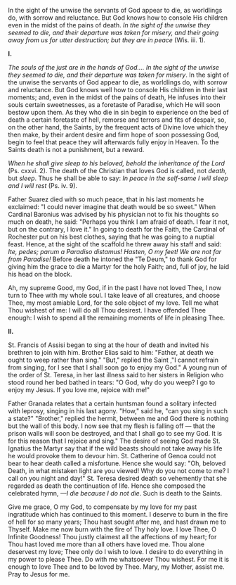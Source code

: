
In the sight of the unwise the servants of God appear to die, as worldlings do, with sorrow and reluctance. But God knows how to console His children even in the midst of the pains of death. *In the sight of the unwise they seemed to die, and their departure was taken for misery, and their going away from us for utter destruction; but they are in peace* (Wis. iii. 1).

**I\.**

*The souls of the just are in the hands of God\.... In the sight of the unwise they seemed to die, and their departure was taken for misery*. In the sight of the unwise the servants of God appear to die, as worldlings do, with sorrow and reluctance. But God knows well how to console His children in their last moments; and, even in the midst of the pains of death, He infuses into their souls certain sweetnesses, as a foretaste of Paradise, which He will soon bestow upon them. As they who die in sin begin to experience on the bed of death a certain foretaste of hell, remorse and terrors and fits of despair, so, on the other hand, the Saints, by the frequent acts of Divine love which they then make, by their ardent desire and firm hope of soon possessing God, begin to feel that peace they will afterwards fully enjoy in Heaven. To the Saints death is not a punishment, but a reward.

*When he shall give sleep to his beloved, behold the inheritance of the Lord* (Ps. cxxvi. 2). The death of the Christian that loves God is called, not *death*, but *sleep*. Thus he shall be able to say: *In peace in the self-same I will sleep and I will rest* (Ps. iv. 9).

Father Suarez died with so much peace, that in his last moments he exclaimed: \"I could never imagine that death would be so sweet.\" When Cardinal Baronius was advised by his physician not to fix his thoughts so much on death, he said: \"Perhaps you think I am afraid of death. I fear it not, but on the contrary, I love it.\" In going to death for the Faith, the Cardinal of Rochester put on his best clothes, saying that he was going to a nuptial feast. Hence, at the sight of the scaffold he threw away his staff and said: *Ite, pedes; parum a Paradiso distamus! Hasten, O my feet! We are not far from Paradise!* Before death he intoned the \"Te Deum,\" to thank God for giving him the grace to die a Martyr for the holy Faith; and, full of joy, he laid his head on the block.

Ah, my supreme Good, my God, if in the past I have not loved Thee, I now turn to Thee with my whole soul. I take leave of all creatures, and choose Thee, my most amiable Lord, for the sole object of my love. Tell me what Thou wishest of me: I will do all Thou desirest. I have offended Thee enough: I wish to spend all the remaining moments of life in pleasing Thee.

**II\.**

St. Francis of Assisi began to sing at the hour of death and invited his brethren to join with him. Brother Elias said to him: \"Father, at death we ought to weep rather than sing.\" \"But,\" replied the Saint ,\"I cannot refrain from singing, for I see that I shall soon go to enjoy my God.\" A young nun of the order of St. Teresa, in her last illness said to her sisters in Religion who stood round her bed bathed in tears: \"O God, why do you weep? I go to enjoy my Jesus. If you love me, rejoice with me!\"

Father Granada relates that a certain huntsman found a solitary infected with leprosy, singing in his last agony. \"How,\" said he, \"can you sing in such a state?\" \"Brother,\" replied the hermit, between me and God there is nothing but the wall of this body. I now see that my flesh is falling off — that the prison walls will soon be destroyed, and that I shall go to see my God. It is for this reason that I rejoice and sing.\" The desire of seeing God made St. Ignatius the Martyr say that if the wild beasts should not take away his life he would provoke them to devour him. St. Catherine of Genoa could not bear to hear death called a misfortune. Hence she would say: \"Oh, beloved Death, in what mistaken light are you viewed! Why do you not come to me? I call on you night and day!\" St. Teresa desired death so vehemently that she regarded as death the continuation of life. Hence she composed the celebrated hymn, *—I die because I do not die*. Such is death to the Saints.

Give me grace, O my God, to compensate by my love for my past ingratitude which has continued to this moment. I deserve to burn in the fire of hell for so many years; Thou hast sought after me, and hast drawn me to Thyself. Make me now burn with the fire of Thy holy love. I love Thee, O Infinite Goodness! Thou justly claimest all the affections of my heart; for Thou hast loved me more than all others have loved me. Thou alone deservest my love; Thee only do I wish to love. I desire to do everything in my power to please Thee. Do with me whatsoever Thou wishest. For me it is enough to love Thee and to be loved by Thee. Mary, my Mother, assist me. Pray to Jesus for me.

